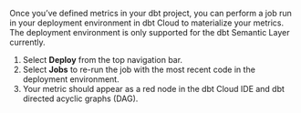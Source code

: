 Once you’ve defined metrics in your dbt project, you can perform a job run in your deployment environment in dbt Cloud to materialize your metrics. The deployment environment is only supported for the dbt Semantic Layer currently. 

1. Select **Deploy** from the top navigation bar.
2. Select **Jobs** to re-run the job with the most recent code in the deployment environment.
3. Your metric should appear as a red node in the dbt Cloud IDE and dbt directed acyclic graphs (DAG).

<Lightbox src="/img/docs/dbt-cloud/semantic-layer/metrics_red_nodes.png" width="85%" title="DAG with metrics appearing as a red node" />
